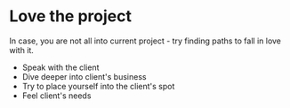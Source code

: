 # Love the project

In case, you are not all into current project - try finding paths to fall in love with it.

* Speak with the client
* Dive deeper into client's business
* Try to place yourself into the client's spot
* Feel client's needs
